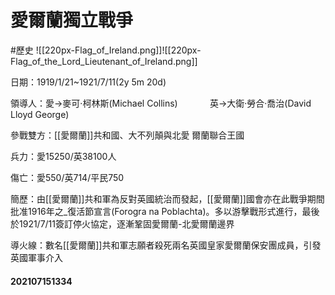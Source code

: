 # 愛爾蘭獨立戰爭
#歷史
![[220px-Flag_of_Ireland.png]]![[220px-Flag_of_the_Lord_Lieutenant_of_Ireland.png]]

日期：1919/1/21~1921/7/11(2y 5m 20d)

領導人：愛→麥可·柯林斯(Michael Collins)
             英→大衛·勞合·喬治(David Lloyd George)

參戰雙方：[[愛爾蘭]]共和國、大不列顛與北愛
爾蘭聯合王國

兵力：愛15250/英38100人

傷亡：愛550/英714/平民750

簡歷：由[[愛爾蘭]]共和軍為反對英國統治而發起，[[愛爾蘭]]國會亦在此戰爭期間批准1916年之_復活節宣言(Forogra na Poblachta)。多以游擊戰形式進行，最後於1921/7/11簽訂停火協定，逐漸鞏固愛爾蘭-北愛爾蘭邊界

導火線：數名[[愛爾蘭]]共和軍志願者殺死兩名英國皇家愛爾蘭保安團成員，引發英國軍事介入

#### 202107151334

  

